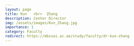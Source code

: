 ```yaml
---
layout: page
title: Kun   <br>  Zhang
description: Center Director
img: /assets/images/Kun_Zhang.jpg
importance: 1
category: Faculty
redirect: https://mbzuai.ac.ae/study/faculty/dr-kun-zhang
---
```

